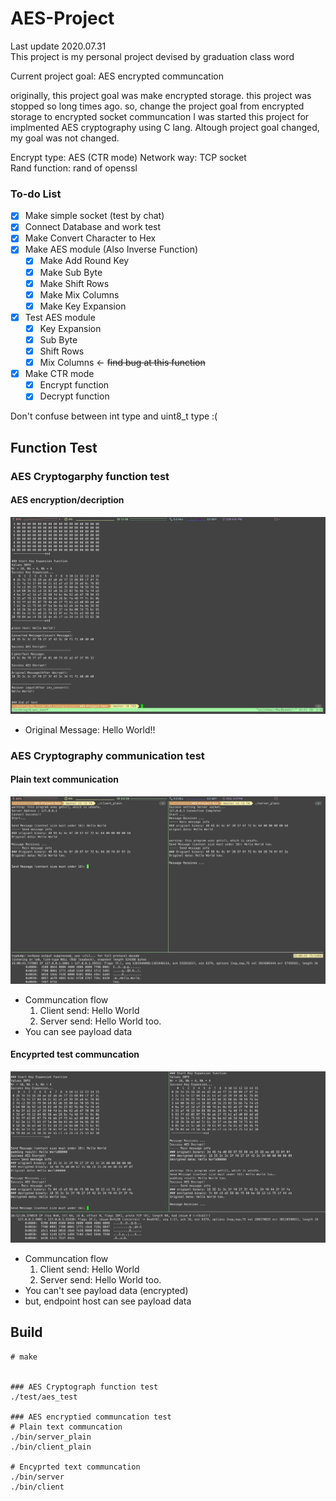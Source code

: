 # AES-Project  
Last update 2020.07.31   
This project is my personal project devised by graduation class word

Current project goal: AES encrypted communcation

originally, this project goal was make encrypted storage.
this project was stopped so long times ago. so, change the project goal from encrypted storage to encrypted socket communcation
I was started this project for implmented AES cryptography using C lang.
Altough project goal changed, my goal was not changed.

Encrypt type: AES (CTR mode)
Network way: TCP socket  
Rand function: rand of openssl  

### To-do List  

- [x] Make simple socket (test by chat)    
- [x] Connect Database and work test    
- [x] Make Convert Character to Hex   
- [x] Make AES module (Also Inverse Function)    
  - [x] Make Add Round Key
  - [x] Make Sub Byte
  - [x] Make Shift Rows
  - [x] Make Mix Columns
  - [x] Make Key Expansion    
  
- [x] Test AES module  
  - [x] Key Expansion  
  - [x] Sub Byte  
  - [x] Shift Rows  
  - [x] Mix Columns              <-  ~~find bug at this function~~  
  
- [x] Make CTR mode
  - [x] Encrypt function
  - [x] Decrypt function  
  
Don't confuse between int type and uint8_t type :(

## Function Test
### AES Cryptogarphy function test
#### AES encryption/decription 
![AES Cipher test](./rsrc/aes_cryptography_test.png)
  - Original Message: Hello World!!

### AES Cryptography communication test
#### Plain text communication
![AES plain communcation](./rsrc/aes_plain_communication.png)
  - Communcation flow
    1. Client send: Hello World
    2. Server send: Hello World too.
  - You can see payload data

#### Encyprted test communcation
![AES cipher communcation](./rsrc/aes_encrypted_communication.png)
  - Communcation flow
    1. Client send: Hello World
    2. Server send: Hello World too.
  - You can't see payload data (encrypted)
  - but, endpoint host can see payload data

## Build
<pre>
<code># make 


### AES Cryptograph function test
./test/aes_test

### AES encryptied communcation test
# Plain text communcation
./bin/server_plain
./bin/client_plain

# Encyprted text communcation
./bin/server
./bin/client
</code>
</pre>